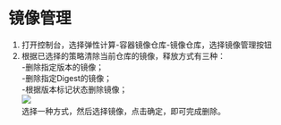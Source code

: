 # 镜像管理

 1. 打开控制台，选择弹性计算-容器镜像仓库-镜像仓库，选择镜像管理按钮  
 2. 根据已选择的策略清除当前仓库的镜像，释放方式有三种：  
   -删除指定版本的镜像；  
   -删除指定Digest的镜像；  
   -根据版本标记状态删除镜像；  
   ![](https://github.com/jdcloudcom/cn/blob/edit/image/Elastic-Compute/Container-Registry/镜像管理.png)  
 选择一种方式，然后选择镜像，点击确定，即可完成删除。
